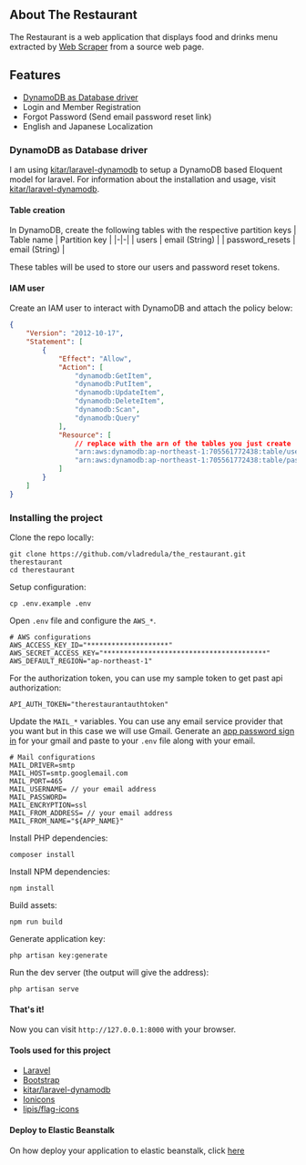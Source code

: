 ## About The Restaurant

The Restaurant is a web application that displays food and drinks menu extracted by [Web Scraper](https://github.com/vladredula/web_scraper) from a source web page.


## Features

- [DynamoDB as Database driver](#dynamodb-as-database-driver)
- Login and Member Registration
- Forgot Password (Send email password reset link)
- English and Japanese Localization

### DynamoDB as Database driver
I am using [kitar/laravel-dynamodb](https://github.com/kitar/laravel-dynamodb) to setup a DynamoDB based Eloquent model for laravel. For information about the installation and usage, visit [kitar/laravel-dynamodb](https://github.com/kitar/laravel-dynamodb#installation).

#### Table creation
In DynamoDB, create the following tables with the respective partition keys
| Table name | Partition key |
|-|-|
| users | email (String) |
| password_resets | email (String) |

These tables will be used to store our users and password reset tokens.

#### IAM user

Create an IAM user to interact with DynamoDB and attach the policy below:

```json
{
    "Version": "2012-10-17",
    "Statement": [
        {
            "Effect": "Allow",
            "Action": [
                "dynamodb:GetItem",
                "dynamodb:PutItem",
                "dynamodb:UpdateItem",
                "dynamodb:DeleteItem",
                "dynamodb:Scan",
                "dynamodb:Query"
            ],
            "Resource": [
                // replace with the arn of the tables you just create
                "arn:aws:dynamodb:ap-northeast-1:705561772438:table/users",
                "arn:aws:dynamodb:ap-northeast-1:705561772438:table/password_resets",
            ]
        }
    ]
}
```

### Installing the project

Clone the repo locally:

```
git clone https://github.com/vladredula/the_restaurant.git therestaurant
cd therestaurant
```

Setup configuration:

```
cp .env.example .env
```

Open `.env` file and configure the `AWS_*`.

```
# AWS configurations
AWS_ACCESS_KEY_ID="********************"
AWS_SECRET_ACCESS_KEY="****************************************"
AWS_DEFAULT_REGION="ap-northeast-1" 
```
For the authorization token, you can use my sample token to get past api authorization:
```
API_AUTH_TOKEN="therestaurantauthtoken"
```

Update the `MAIL_*` variables. You can use any email service provider that you want but in this case we will use Gmail. Generate an [app password sign in](https://support.google.com/mail/answer/185833?hl=en) for your gmail and paste to your `.env` file along with your email. 
```
# Mail configurations
MAIL_DRIVER=smtp
MAIL_HOST=smtp.googlemail.com
MAIL_PORT=465
MAIL_USERNAME= // your email address
MAIL_PASSWORD= 
MAIL_ENCRYPTION=ssl
MAIL_FROM_ADDRESS= // your email address
MAIL_FROM_NAME="${APP_NAME}"
```

Install PHP dependencies:

```
composer install
```

Install NPM dependencies:

```
npm install
```

Build assets:

```
npm run build
```

Generate application key:

```
php artisan key:generate
```

Run the dev server (the output will give the address):

```
php artisan serve
```

#### That's it!
Now you can visit `http://127.0.0.1:8000` with your browser.

#### Tools used for this project
- [Laravel](https://laravel.com/)
- [Bootstrap](https://getbootstrap.com/)
- [kitar/laravel-dynamodb](https://github.com/kitar/laravel-dynamodb)
- [Ionicons](https://ionic.io/ionicons)
- [lipis/flag-icons](https://github.com/lipis/flag-icons)

#### Deploy to Elastic Beanstalk
On how deploy your application to elastic beanstalk, click [here](./ELASTICBEANSTALK.md)